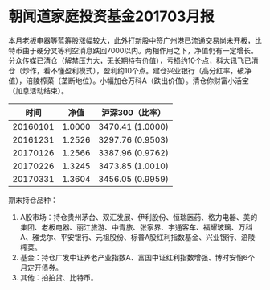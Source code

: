 # 朝闻道家庭投资基金201703月报

本月老板电器等蓝筹股涨幅较大，此外打新股中签广州港已流通交易尚未开板，比特币由于硬分叉等利空消息跌回7000以内。两相作用之下，净值仍有一定增长。分众传媒已清仓（解禁压力大，无长期持有价值），亏损约10个点，科大讯飞已清仓（炒作，看不懂盈利模式），盈利约10个点。建仓兴业银行（高分红率，破净值），涪陵榨菜（垄断地位）。小幅加仓万科A（跌出价值）。清仓你财富小活宝（加息活动结束）。

| 时间       | 净值     | 沪深300（比率）        |
| -------- | ------ | ---------------- |
| 20160101 | 1.0000 | 3470.41 (1.0000) |
| 20161231 | 1.2526 | 3297.76 (0.9503) |
| 20170126 | 1.2566 | 3387.96 (0.9762) |
| 20170226 | 1.3245 | 3473.85 (1.0010) |
| 20170331 | 1.3604 | 3456.05 (0.9959) |

期末持仓品种：

1. A股市场：持仓贵州茅台、双汇发展、伊利股份、恒瑞医药、格力电器、美的集团、老板电器、丽江旅游、中青旅、张家界、宇通客车、福耀玻璃、万科A、雅戈尔、平安银行、元祖股份、标普A股红利指数基金、兴业银行、涪陵榨菜。
2. 基金：持仓广发中证养老产业指数A、富国中证红利指数增强、博时安怡6个月定开债券。
3. 其他：拍拍贷、比特币。


